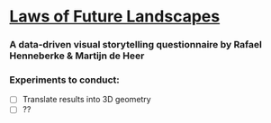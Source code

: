 # [Laws of Future Landscapes](https://martijndeheer.github.io/Laws-of-Future-Landscapes/)
### A data-driven visual storytelling questionnaire by Rafael Henneberke & Martijn de Heer

### Experiments to conduct:
- [ ] Translate results into 3D geometry
- [ ] ??